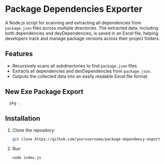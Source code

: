 # Package Dependencies Exporter

A Node.js script for scanning and extracting all dependencies from `package.json` files across multiple directories. The extracted data, including both dependencies and devDependencies, is saved in an Excel file, helping developers track and manage package versions across their project folders.

## Features

- Recursively scans all subdirectories to find `package.json` files.
- Extracts all dependencies and devDependencies from `package.json`.
- Outputs the collected data into an easily readable Excel file format.

## New Exe Package Export

```bash
  pkg .
```

## Installation

1. Clone the repository:
   ```bash
   git clone https://github.com/yourusername/package-dependency-exporter.git
   ```
2. Run
   ```bash
   node index.js
   ```
